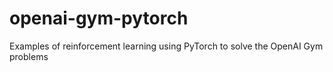 # openai-gym-pytorch
Examples of reinforcement learning using PyTorch to solve the OpenAI Gym problems
